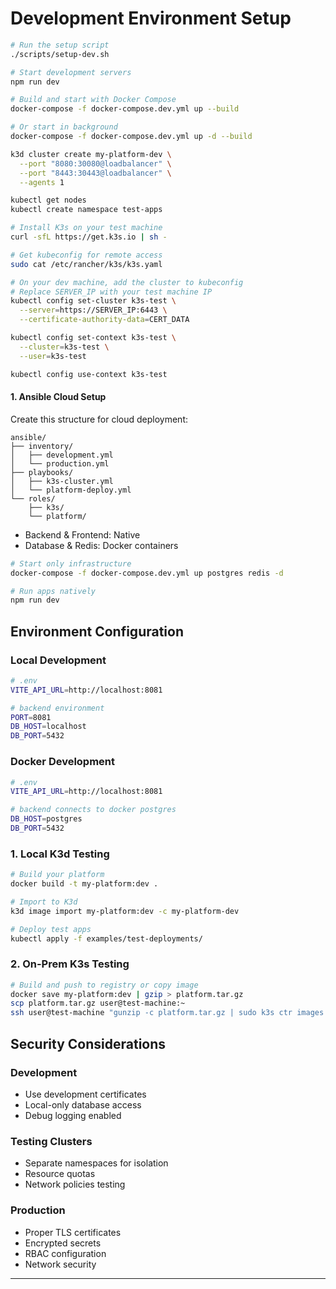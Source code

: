 # Development Environment Setup 

```bash
# Run the setup script
./scripts/setup-dev.sh

# Start development servers
npm run dev
```

```bash
# Build and start with Docker Compose
docker-compose -f docker-compose.dev.yml up --build

# Or start in background
docker-compose -f docker-compose.dev.yml up -d --build
```


```bash
k3d cluster create my-platform-dev \
  --port "8080:30080@loadbalancer" \
  --port "8443:30443@loadbalancer" \
  --agents 1

kubectl get nodes
kubectl create namespace test-apps
```

```bash
# Install K3s on your test machine
curl -sfL https://get.k3s.io | sh -

# Get kubeconfig for remote access
sudo cat /etc/rancher/k3s/k3s.yaml

# On your dev machine, add the cluster to kubeconfig
# Replace SERVER_IP with your test machine IP
kubectl config set-cluster k3s-test \
  --server=https://SERVER_IP:6443 \
  --certificate-authority-data=CERT_DATA

kubectl config set-context k3s-test \
  --cluster=k3s-test \
  --user=k3s-test

kubectl config use-context k3s-test
```

#### 1. Ansible Cloud Setup
Create this structure for cloud deployment:
```
ansible/
├── inventory/
│   ├── development.yml
│   └── production.yml
├── playbooks/
│   ├── k3s-cluster.yml
│   └── platform-deploy.yml
└── roles/
    ├── k3s/
    └── platform/
```


- Backend & Frontend: Native
- Database & Redis: Docker containers
```bash
# Start only infrastructure
docker-compose -f docker-compose.dev.yml up postgres redis -d

# Run apps natively
npm run dev
```

## **Environment Configuration**

### **Local Development**
```bash
# .env
VITE_API_URL=http://localhost:8081

# backend environment
PORT=8081
DB_HOST=localhost
DB_PORT=5432
```

### **Docker Development**
```bash
# .env
VITE_API_URL=http://localhost:8081

# backend connects to docker postgres
DB_HOST=postgres
DB_PORT=5432
```


### **1. Local K3d Testing**
```bash
# Build your platform
docker build -t my-platform:dev .

# Import to K3d
k3d image import my-platform:dev -c my-platform-dev

# Deploy test apps
kubectl apply -f examples/test-deployments/
```

### **2. On-Prem K3s Testing**
```bash
# Build and push to registry or copy image
docker save my-platform:dev | gzip > platform.tar.gz
scp platform.tar.gz user@test-machine:~
ssh user@test-machine "gunzip -c platform.tar.gz | sudo k3s ctr images import -"
```


## **Security Considerations**

### **Development**
- Use development certificates
- Local-only database access
- Debug logging enabled

### **Testing Clusters**
- Separate namespaces for isolation
- Resource quotas
- Network policies testing

### **Production**
- Proper TLS certificates
- Encrypted secrets
- RBAC configuration
- Network security

---